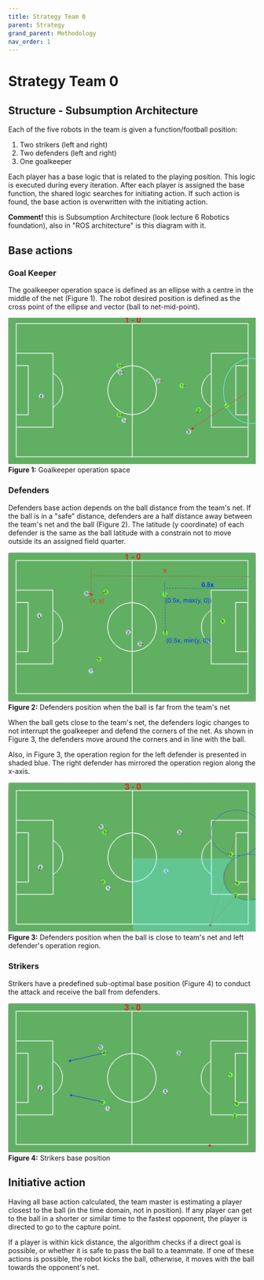 ```yaml
---
title: Strategy Team 0
parent: Strategy
grand_parent: Methodology
nav_order: 1
---
```


# **Strategy Team 0**

## Structure - Subsumption Architecture

Each of the five robots in the team is given a function/football position: 
1. Two strikers (left and right)
2. Two defenders (left and right)
3. One goalkeeper

Each player has a base logic that is related to the playing position. This logic is executed during every iteration.
After each player is assigned the base function, the shared logic searches for initiating action. 
If such action is found, the base action is overwritten with the initiating action.

__Comment!__ this is Subsumption Architecture (look lecture 6 Robotics foundation), also in "ROS architecture" is this diagram with it.

## Base actions

### Goal Keeper

The goalkeeper operation space is defined as an ellipse with a centre in the middle of the net (Figure 1). 
The robot desired position is defined as the cross point of the ellipse and vector (ball to net-mid-point).  

![Creational Design](../../Images/goal_keeper.png)
__Figure 1:__ Goalkeeper operation space


### Defenders

Defenders base action depends on the ball distance from the team's net. 
If the ball is in a "safe" distance, defenders are a half distance away between the team's net and the ball (Figure 2).
The latitude (y coordinate) of each defender is the same as the ball latitude with a constrain not to move outside its an assigned field quarter.

![Creational Design](../../Images/pose_defence_1.png)
__Figure 2:__ Defenders position when the ball is far from the team's net

When the ball gets close to the team's net, the defenders logic changes to not interrupt the goalkeeper and defend the corners of the net.
As shown in Figure 3, the defenders move around the corners and in line with the ball.

Also, in Figure 3, the operation region for the left defender is presented in shaded blue. 
The right defender has mirrored the operation region along the x-axis.


![Creational Design](../../Images/pose_defence_2.png)
__Figure 3:__ Defenders position when the ball is close to team's net and left defender's operation region.

### Strikers

Strikers have a predefined sub-optimal base position (Figure 4) to conduct the attack and receive the ball from defenders.

![Creational Design](../../Images/Strikers.png)
__Figure 4:__ Strikers base position


## Initiative action

Having all base action calculated, the team master is estimating a player closest to the ball (in the time domain, not in position).
If any player can get to the ball in a shorter or similar time to the fastest opponent, the player is directed to go to the capture point.

If a player is within kick distance, the algorithm checks if a direct goal is possible, or whether it is safe to pass the ball to a teammate. 
If one of these actions is possible, the robot kicks the ball, otherwise, it moves with the ball towards the opponent's net.    
